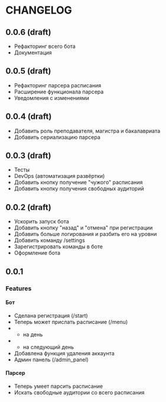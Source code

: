 # CHANGELOG

## 0.0.6 (draft)

- Рефакторинг всего бота
- Документация

## 0.0.5 (draft)

- Рефакторинг парсера расписания
- Расширение функционала парсера
- Уведомления с изменениями

## 0.0.4 (draft)

- Добавить роль преподавателя, магистра и бакалавриата
- Добавить сериализацию парсера

## 0.0.3 (draft)

- Тесты
- DevOps (автоматизация развёртки)
- Добавить кнопку получение "чужого" расписания
- Добавить кнопку получения свободных аудиторий

## 0.0.2 (draft)

- Ускорить запуск бота
- Добавить кнопку "назад" и "отмена" при регистрации
- Добавить больше логирования и разбить его на уровни
- Добавить команду /settings
- Зарегистрировать команды в боте
- Оформление бота

## 0.0.1

### Features

#### Бот

- Сделана регистрация (/start)
- Теперь может прислать расписание (/menu)
- - на день
- - на следующий день
- Добавлена функция удаления аккаунта
- Админ панель (/admin_panel)

#### Парсер

- Теперь умеет парсить расписание
- Искать свободные аудитории со всего расписания
